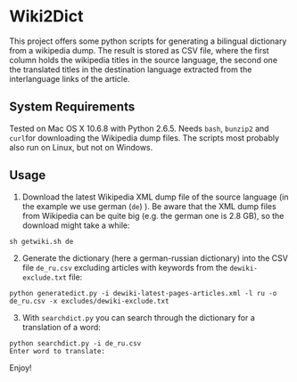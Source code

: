 Wiki2Dict
=========

This project offers some python scripts for generating a bilingual dictionary from a wikipedia dump.
The result is stored as CSV file, where the first column holds the wikipedia titles
in the source language, the second one the translated titles in the destination
language extracted from the interlanguage links of the article.

System Requirements
-------------------
Tested on Mac OS X 10.6.8 with Python 2.6.5. Needs `bash`, `bunzip2` and `curl`for downloading the
Wikipedia dump files. The scripts most probably also run on Linux, but not on Windows.

Usage
-----

1. Download the latest Wikipedia XML dump file of the source language (in the example we use german (`de`) ).
Be aware that the XML dump files from Wikipedia can be quite big (e.g. the german one is 2.8 GB), so the
download might take a while:
```
sh getwiki.sh de
```
2. Generate the dictionary (here a german-russian dictionary) into the CSV file `de_ru.csv`
excluding articles with keywords from the `dewiki-exclude.txt` file:
```
python generatedict.py -i dewiki-latest-pages-articles.xml -l ru -o de_ru.csv -x excludes/dewiki-exclude.txt
```
3. With `searchdict.py` you can search through the dictionary for a translation of a word:
```
python searchdict.py -i de_ru.csv
Enter word to translate:
```

Enjoy!


